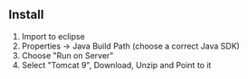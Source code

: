 Install
-------

1. Import to eclipse
2. Properties -> Java Build Path (choose a correct Java SDK)
3. Choose "Run on Server"
4. Select "Tomcat 9", Download, Unzip and Point to it
